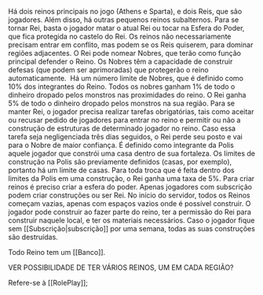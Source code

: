 Há dois reinos principais no jogo (Athens e Sparta), e dois Reis, que são jogadores. Além disso, há outras pequenos reinos subalternos. Para se tornar Rei, basta o jogador matar o atual Rei ou tocar na Esfera do Poder, que fica protegida no castelo do Rei. Os reinos não necessariamente precisam entrar em conflito, mas podem se os Reis quiserem, para dominar regiões adjacentes. O Rei pode nomear Nobres, que terão como função principal defender o Reino. Os Nobres têm a capacidade de construir defesas (que podem ser aprimoradas) que protegerão o reino automaticamente.  Há um número limite de Nobres, que é definido como 10% dos integrantes do Reino. Todos os nobres ganham 1% de todo o dinheiro dropado pelos monstros nas proximidades do reino. O Rei ganha 5% de todo o dinheiro dropado pelos monstros na sua região. Para se manter Rei, o jogador precisa realizar tarefas obrigatórias, tais como aceitar ou recusar pedido de jogadores para entrar no reino e permitir ou não a construção de estruturas de determinado jogador no reino. Caso essa tarefa seja negligenciada três dias seguidos, o Rei perde seu posto e vai para o Nobre de maior confiança. É definido como integrante da Polis aquele jogador que constrói uma casa dentro de sua fortaleza. Os limites de construção na Polis são previamente definidos (casas, por exemplo), portanto há um limite de casas. Para toda troca que é feita dentro dos limites da Polis em uma construção, o Rei ganha uma taxa de 5%. Para criar reinos é preciso criar a esfera do poder. Apenas jogadores com subscrição podem criar construções ou ser Rei. No início do servidor, todos os Reinos começam vazias, apenas com espaços vazios onde é possível construir. O jogador pode construir ao fazer parte do reino, ter a permissão do Rei para construir naquele local, e ter os materiais necessários. Caso o jogador fique sem [[Subscrição|subscrição]] por uma semana, todas as suas construções são destruídas.

Todo Reino tem um [[Banco]].

VER POSSIBILIDADE DE TER VÁRIOS REINOS, UM EM CADA REGIÃO?

Refere-se à [[RolePlay]];
